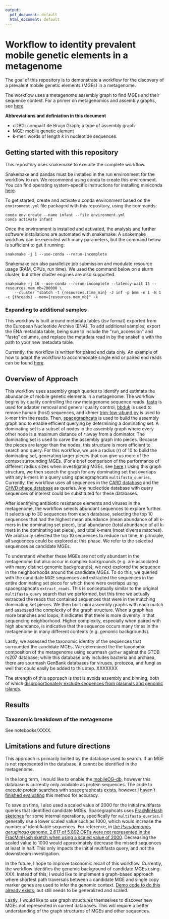 ```yaml
---
output:
  pdf_document: default
  html_document: default
---
```

# Workflow to identity prevalent mobile genetic elements in a metagenome

The goal of this repository is to demonstrate a workflow for the discovery of a prevalent mobile genetic elements (MGEs) in a metagenome.

The workflow uses a metagenome assembly graph to find MGEs and their sequence context.
For a primer on metagenomics and assembly graphs, see [here](https://spacegraphcats.github.io/spacegraphcats/0a-primer/).

**Abbreviations and definiation in this document**

- cDBG: compact de Bruijn Graph; a type of assembly graph
- MGE: mobile genetic element
- k-mer: words of length *k* in nucleotide sequences.

## Getting started with this repository

This repository uses snakemake to execute the complete workflow. 

Snakemake and pandas must be installed in the run environment for the workflow to run.
We recommend using conda to create this environment. 
You can find operating system-specific instructions for installing miniconda [here](https://docs.conda.io/en/latest/miniconda.html).

To get started, create and activate a conda environment based on the `environment.yml` file packaged with this repository, using the commands:
```
conda env create --name infant --file environment.yml
conda activate infant
```

Once the environment is installed and activated, the analysis and further software installations are automated with snakemake.
A snakemake workflow can be executed with many parameters, but the command below is sufficient to get it running:

```
snakemake -j 1 --use-conda --rerun-incomplete
```

Snakemake can also parallelize job submission and modulate resource usage (RAM, CPUs, run time). 
We used the command below on a slurm cluster, but other cluster engines are also supported.

```
snakemake -j 16 --use-conda --rerun-incomplete --latency-wait 15 --resources mem_mb=200000 \
    --cluster "sbatch -t {resources.time_min} -J inf -p bmm -n 1 -N 1 -c {threads} --mem={resources.mem_mb}" -k
```

### Expanding to additional samples

This workflow is built around metadata tables (tsv format) exported from the European Nucleotide Archive (ENA). 
To add additional samples, export the ENA metadata table, being sure to include the "run_accession" and "fastq" columns, and replace the metadata read in by the snakefile with the path to your new metadata table.

Currently, the workflow is written for paired end data only.
An example of how to adapt the workflow to accommodate single end or paired end reads can be found [here](https://github.com/greenelab/2022-microberna/blob/main/pangenome_reference.snakefile#L444).

## Overview of Approach

This workflow uses assembly graph queries to identify and estimate the abundance of mobile genetic elements in a metagenome.
The workflow begins by quality controlling the raw metagenome sequence reads. 
[fastp](https://github.com/OpenGene/fastp) is used for adapter removal and general quality control, [bbduk](http://seqanswers.com/forums/archive/index.php/t-42552.html) is used to remove human (host) sequences, and khmer [trim-low-abund.py](https://khmer-recipes.readthedocs.io/en/latest/007-variable-coverage-trimming/) is used to k-mer trim the reads. 
Then, [spacegraphcats](https://doi.org/10.1186/s13059-020-02066-4) is used to build the assembly graph and to enable efficient querying by determining a dominating set.
A dominating set is a subset of nodes in the assembly graph where every other node is a maximum distance of *r* away from a dominator.
The dominating set is used to carve the assembly graph into pieces. 
Because the pieces are larger than the nodes, this structure is more efficient to search and query.
For this workflow, we use a radius (*r*) of 10 to build the dominating set, generating larger pieces that can give us more of the context surrounding MGEs. 
(For a brief comparison of the performance of different radius sizes when investigating MGEs, see [here](https://spacegraphcats.github.io/spacegraphcats/02-spacegraphcats-use-cases/#identifying-the-context-of-eg-horizontally-transferred-genes).)
Using this graph structure, we then search the graph for any dominating set that overlaps with any k-mers in a query using spacegraphcats `multifasta_queries`.
Currently, the workflow uses all sequences in the [CARD database](https://card.mcmaster.ca/download) and the [CHVD phage database](https://zenodo.org/record/4498884/#.YoPcM2DMLao) as queries.
Any nucleotide database with query sequences of interest could be substituted for these databases.

After identifying antibiotic resistance elements and viruses in the metagenome, the workflow selects abundant sequences to explore further.
It selects up to 30 sequences from each database, selecting the top 10 sequences that had the highest mean abundance (mean abundance of all k-mers in the dominating set piece), total abundance (total abundance of all k-mers in the dominating set piece), and total k-mers (most diverse matches). 
We arbitrarily selected the top 10 sequences to reduce run time; in principle, all sequences could be explored at this phase.
We refer to the selected sequences as candidate MGEs.

To understand whether these MGEs are not only abundant in the metagenome but also occur in complex backgrounds (e.g. are associated with many distinct genomic backgrounds), we next explored the sequence in the neighborhoods around the candidate MGEs. 
To do this, we queried with the candidate MGE sequences and extracted the sequences in the entire dominating set piece for which there were overlaps using spacegraphcats `extract_reads`.
This is conceptually similar to the original `multifasta_query` search that we performed, but this time we actually extracted the reads that contained sequences that were in the matching dominating set pieces.
We then built mini assembly graphs with each match and assessed the complexity of the graph structure.
When a graph has more branches and loops, it indicates that there is more diversity in that sequencing neighborhood.
Higher complexity, especially when paired with high abundance, is indicative that the sequence occurs many times in the metagenome in many different contexts (e.g. genomic backgrounds).

Lastly, we assessed the taxonomic identity of the sequences that surrounded the candidate MGEs.
We determined the the taxonomic composition of the metagenome using sourmash `gather` against the GTDB rs207 database; while this database only includes bacteria and archaea, there are sourmash GenBank databases for viruses, protozoa, and fungi as well that could easily be added to this step.
XXXXXXX

The strength of this approach is that is avoids assembly and binning, both of which [disproportionately exclude sequences from plasmids and genomic islands](https://doi.org/10.1099/mgen.0.000436).

## Results

### Taxonomic breakdown of the metagenome

See notebooks/XXXX.



## Limitations and future directions

This approach is primarily limited by the database used to search. 
If an MGE is not represented in the database, it cannot be identified in the metagenome.

In the long term, I would like to enable the [mobileOG-db](https://www.biorxiv.org/content/10.1101/2021.08.27.457951v1), however this database is currently only available as protein sequences. 
The code to execute protein searches with spacegraphcats [exists](https://github.com/spacegraphcats/spacegraphcats/pull/444), however I [haven't finished evaluating](https://github.com/taylorreiter/2021-cami-sgc-prot) this method for accuracy.

To save on time, I also used a scaled value of 2000 for the initial multifasta queries that identified candidate MGEs.
Spacegraphcats uses [FracMinHash sketches](https://www.biorxiv.org/content/10.1101/2022.01.11.475838v2.abstract) for some internal operations, specifically for `multifasta_queries`.
I generally use a lower scaled value such as 1000, which would increase the number of identifiable sequences.
For reference, in [the *Pseudomonas aeruginosa* genome, 2,617 of 5,892 ORFs were not represented in the FracMinHash sketch when using a scaled value of 2000](https://github.com/greenelab/2022-test-sketch-core-accessory-interactome/blob/main/notebooks/20220325_hashes_in_transcripts_and_operons.ipynb).
Decreasing the scaled value to 1000 would approximately decrease the missed sequences at least in half. 
This only impacts the initial multifasta query, and not the downstream investigation.

In the future, I hope to improve taxonomic recall of this workflow. 
Currently, the workflow identifies the genomic background of candidate MGEs using XXX. 
Instead of this, I would like to implement a graph-based approach where shortest path traversals between a candidate MGE and single copy marker genes are used to infer the genomic context.
[Demo code to do this already exists](https://github.com/dib-lab/2020-ibd/blob/master/sandbox/test_corncob_dda/08_graph_explore.R), but still needs to be generalized and scaled.

Lastly, I would like to use graph structures themselves to discover new MGEs not represented in current databases.
This will require a better understanding of the graph structures of MGEs and other sequences.